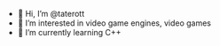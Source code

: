 - 👋 Hi, I’m @taterott
- 👀 I’m interested in video game engines, video games
- 🌱 I’m currently learning C++
